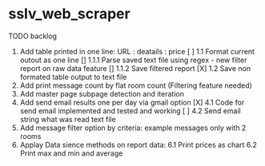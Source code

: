# sslv_web_scraper

TODO backlog
1. Add table printed in one line: URL : deatails : price
    [ ] 1.1 Format current outout as one line 
        [] 1.1.1 Parse saved text file using regex - new filter report on raw data feature 
        [] 1.1.2 Save filtered report
    [X] 1.2 Save non formated table output to text file
2. Add print message count by flat room count (Filtering feature needed)
3. Add master page subpage detection and iteration
4. Add send email results one per day via gmail option
    [X] 4.1 Code for send email  implemented and tested and working
    [ ] 4.2 Send email string what was read text file 
5. Add message filter option by criteria: example messages only with 2 rooms
6. Applay Data sience methods on report data:
    6.1 Print prices as chart 
    6.2 Print max and min and average 
